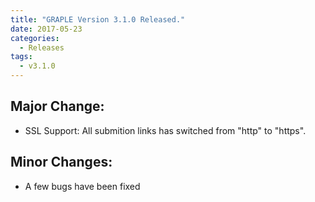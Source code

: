 ```yaml
---
title: "GRAPLE Version 3.1.0 Released."
date: 2017-05-23
categories:
  - Releases
tags:
  - v3.1.0
---
```

## Major Change:
* SSL Support: All submition links has switched from "http" to "https".

## Minor Changes:
* A few bugs have been fixed
